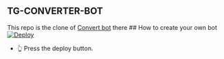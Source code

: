 ## TG-CONVERTER-BOT 
This repo is the clone of [Convert bot](https://telegram.dog/convert_Ns_bot) there ## How to create your own bot
[![Deploy](https://www.herokucdn.com/deploy/button.svg)](https://heroku.com/deploy?template=https://github.com/AmineSoukara/tg-convert-bot/tree/beta)
- 👆 Press the deploy button.

